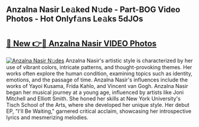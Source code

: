 ## Anzalna Nasir Le𝚊ked N𝚞de - Part-BOG Video Photos - Hot Onlyf𝚊ns Le𝚊ks 5dJOs

# <h2><a href="http://ab69751.deff.icu/?id=Anzalna+Nasir">🔗 New 👉🔴 Anzalna Nasir VIDEO Photos</a></h2>

[![Anzalna Nasir N𝚞des](https://i.imgur.com/rIISA9y.gif)](http://ab69751.deff.icu/?id=Anzalna+Nasir)
Anzalna Nasir's artistic style is characterized by her use of vibrant colors, intricate patterns, and thought-provoking themes. Her works often explore the human condition, examining topics such as identity, emotions, and the passage of time. Anzalna Nasir's influences include the works of Yayoi Kusama, Frida Kahlo, and Vincent van Gogh. Anzalna Nasir began her musical journey at a young age, influenced by artists like Joni Mitchell and Elliott Smith. She honed her skills at New York University's Tisch School of the Arts, where she developed her unique style. Her debut EP, "I'll Be Waiting," garnered critical acclaim, showcasing her introspective lyrics and mesmerizing melodies.
